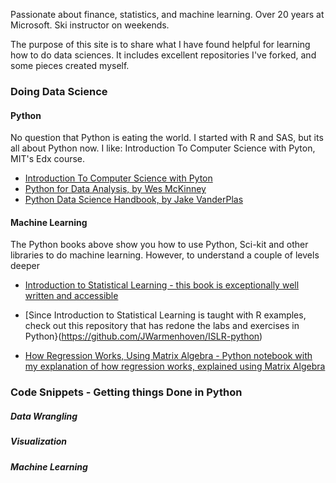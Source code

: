 Passionate about finance, statistics, and machine learning. Over 20 years at Microsoft. Ski instructor on weekends.

The purpose of this site is to share what I have found helpful for learning how to do data sciences.  It includes excellent repositories I've forked, and some pieces created myself. 

### Doing Data Science

#### Python
No question that Python is eating the world. I started with R and SAS, but its all about Python now. I like:
Introduction To Computer Science with Pyton, MIT's Edx course.
* [Introduction To Computer Science with Pyton](https://www.edx.org/course/introduction-to-computer-science-and-programming-7)
* [Python for Data Analysis, by Wes McKinney](https://github.com/mattconners/pydata-book)
* [Python Data Science Handbook, by Jake VanderPlas](https://jakevdp.github.io/PythonDataScienceHandbook/)


#### Machine Learning
The Python books above show you how to use Python, Sci-kit and other libraries to do machine learning. However, to understand a couple of levels deeper

* [Introduction to Statistical Learning - this book is exceptionally well written and accessible](http://faculty.marshall.usc.edu/gareth-james/ISL/)
* [Since Introduction to Statistical Learning is taught with R examples, check out this repository that has redone the labs and exercises in Python}(https://github.com/JWarmenhoven/ISLR-python)

* [How Regression Works, Using Matrix Algebra - Python notebook with my explanation of how regression works, explained using Matrix Algebra ](https://github.com/mattconners/mattconners.github.io/blob/master/regression.html)


### Code Snippets - Getting things Done in Python <pending>
  
  #####  Data Wrangling

  #####  Visualization
  
  #####  Machine Learning
  
